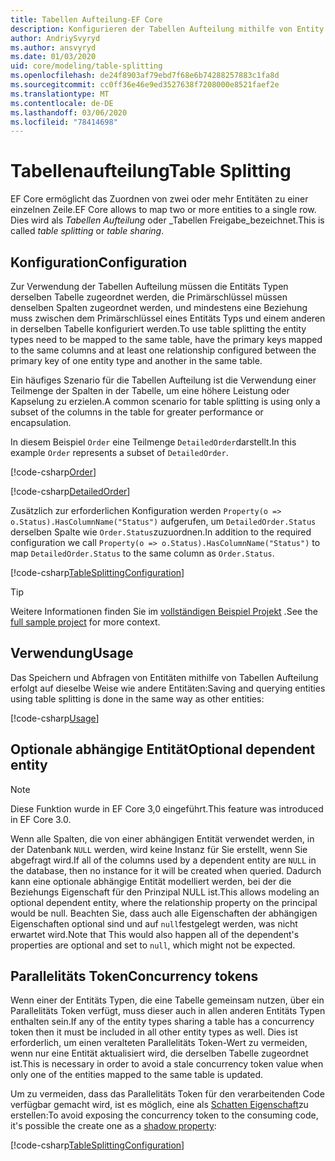 ```yaml
---
title: Tabellen Aufteilung-EF Core
description: Konfigurieren der Tabellen Aufteilung mithilfe von Entity Framework Core
author: AndriySvyryd
ms.author: ansvyryd
ms.date: 01/03/2020
uid: core/modeling/table-splitting
ms.openlocfilehash: de24f8903af79ebd7f68e6b74288257883c1fa8d
ms.sourcegitcommit: cc0ff36e46e9ed3527638f7208000e8521faef2e
ms.translationtype: MT
ms.contentlocale: de-DE
ms.lasthandoff: 03/06/2020
ms.locfileid: "78414698"
---
```

# <a name="table-splitting"></a><span data-ttu-id="12ab6-103">Tabellenaufteilung</span><span class="sxs-lookup"><span data-stu-id="12ab6-103">Table Splitting</span></span>

<span data-ttu-id="12ab6-104">EF Core ermöglicht das Zuordnen von zwei oder mehr Entitäten zu einer einzelnen Zeile.</span><span class="sxs-lookup"><span data-stu-id="12ab6-104">EF Core allows to map two or more entities to a single row.</span></span> <span data-ttu-id="12ab6-105">Dies wird als _Tabellen Aufteilung_ oder _Tabellen Freigabe_bezeichnet.</span><span class="sxs-lookup"><span data-stu-id="12ab6-105">This is called _table splitting_ or _table sharing_.</span></span>

## <a name="configuration"></a><span data-ttu-id="12ab6-106">Konfiguration</span><span class="sxs-lookup"><span data-stu-id="12ab6-106">Configuration</span></span>

<span data-ttu-id="12ab6-107">Zur Verwendung der Tabellen Aufteilung müssen die Entitäts Typen derselben Tabelle zugeordnet werden, die Primärschlüssel müssen denselben Spalten zugeordnet werden, und mindestens eine Beziehung muss zwischen dem Primärschlüssel eines Entitäts Typs und einem anderen in derselben Tabelle konfiguriert werden.</span><span class="sxs-lookup"><span data-stu-id="12ab6-107">To use table splitting the entity types need to be mapped to the same table, have the primary keys mapped to the same columns and at least one relationship configured between the primary key of one entity type and another in the same table.</span></span>

<span data-ttu-id="12ab6-108">Ein häufiges Szenario für die Tabellen Aufteilung ist die Verwendung einer Teilmenge der Spalten in der Tabelle, um eine höhere Leistung oder Kapselung zu erzielen.</span><span class="sxs-lookup"><span data-stu-id="12ab6-108">A common scenario for table splitting is using only a subset of the columns in the table for greater performance or encapsulation.</span></span>

<span data-ttu-id="12ab6-109">In diesem Beispiel `Order` eine Teilmenge `DetailedOrder`darstellt.</span><span class="sxs-lookup"><span data-stu-id="12ab6-109">In this example `Order` represents a subset of `DetailedOrder`.</span></span>

[!code-csharp[Order](../../../samples/core/Modeling/TableSplitting/Order.cs?name=Order)]

[!code-csharp[DetailedOrder](../../../samples/core/Modeling/TableSplitting/DetailedOrder.cs?name=DetailedOrder)]

<span data-ttu-id="12ab6-110">Zusätzlich zur erforderlichen Konfiguration werden `Property(o => o.Status).HasColumnName("Status")` aufgerufen, um `DetailedOrder.Status` derselben Spalte wie `Order.Status`zuzuordnen.</span><span class="sxs-lookup"><span data-stu-id="12ab6-110">In addition to the required configuration we call `Property(o => o.Status).HasColumnName("Status")` to map `DetailedOrder.Status` to the same column as `Order.Status`.</span></span>

[!code-csharp[TableSplittingConfiguration](../../../samples/core/Modeling/TableSplitting/TableSplittingContext.cs?name=TableSplitting)]

> [!TIP]
> <span data-ttu-id="12ab6-111">Weitere Informationen finden Sie im [vollständigen Beispiel Projekt](https://github.com/dotnet/EntityFramework.Docs/tree/master/samples/core/Modeling/TableSplitting) .</span><span class="sxs-lookup"><span data-stu-id="12ab6-111">See the [full sample project](https://github.com/dotnet/EntityFramework.Docs/tree/master/samples/core/Modeling/TableSplitting) for more context.</span></span>

## <a name="usage"></a><span data-ttu-id="12ab6-112">Verwendung</span><span class="sxs-lookup"><span data-stu-id="12ab6-112">Usage</span></span>

<span data-ttu-id="12ab6-113">Das Speichern und Abfragen von Entitäten mithilfe von Tabellen Aufteilung erfolgt auf dieselbe Weise wie andere Entitäten:</span><span class="sxs-lookup"><span data-stu-id="12ab6-113">Saving and querying entities using table splitting is done in the same way as other entities:</span></span>

[!code-csharp[Usage](../../../samples/core/Modeling/TableSplitting/Program.cs?name=Usage)]

## <a name="optional-dependent-entity"></a><span data-ttu-id="12ab6-114">Optionale abhängige Entität</span><span class="sxs-lookup"><span data-stu-id="12ab6-114">Optional dependent entity</span></span>

> [!NOTE]
> <span data-ttu-id="12ab6-115">Diese Funktion wurde in EF Core 3,0 eingeführt.</span><span class="sxs-lookup"><span data-stu-id="12ab6-115">This feature was introduced in EF Core 3.0.</span></span>

<span data-ttu-id="12ab6-116">Wenn alle Spalten, die von einer abhängigen Entität verwendet werden, in der Datenbank `NULL` werden, wird keine Instanz für Sie erstellt, wenn Sie abgefragt wird.</span><span class="sxs-lookup"><span data-stu-id="12ab6-116">If all of the columns used by a dependent entity are `NULL` in the database, then no instance for it will be created when queried.</span></span> <span data-ttu-id="12ab6-117">Dadurch kann eine optionale abhängige Entität modelliert werden, bei der die Beziehungs Eigenschaft für den Prinzipal NULL ist.</span><span class="sxs-lookup"><span data-stu-id="12ab6-117">This allows modeling an optional dependent entity, where the relationship property on the principal would be null.</span></span> <span data-ttu-id="12ab6-118">Beachten Sie, dass auch alle Eigenschaften der abhängigen Eigenschaften optional sind und auf `null`festgelegt werden, was nicht erwartet wird.</span><span class="sxs-lookup"><span data-stu-id="12ab6-118">Note that This would also happen all of the dependent's properties are optional and set to `null`, which might not be expected.</span></span>

## <a name="concurrency-tokens"></a><span data-ttu-id="12ab6-119">Parallelitäts Token</span><span class="sxs-lookup"><span data-stu-id="12ab6-119">Concurrency tokens</span></span>

<span data-ttu-id="12ab6-120">Wenn einer der Entitäts Typen, die eine Tabelle gemeinsam nutzen, über ein Parallelitäts Token verfügt, muss dieser auch in allen anderen Entitäts Typen enthalten sein.</span><span class="sxs-lookup"><span data-stu-id="12ab6-120">If any of the entity types sharing a table has a concurrency token then it must be included in all other entity types as well.</span></span> <span data-ttu-id="12ab6-121">Dies ist erforderlich, um einen veralteten Parallelitäts Token-Wert zu vermeiden, wenn nur eine Entität aktualisiert wird, die derselben Tabelle zugeordnet ist.</span><span class="sxs-lookup"><span data-stu-id="12ab6-121">This is necessary in order to avoid a stale concurrency token value when only one of the entities mapped to the same table is updated.</span></span>

<span data-ttu-id="12ab6-122">Um zu vermeiden, dass das Parallelitäts Token für den verarbeitenden Code verfügbar gemacht wird, ist es möglich, eine als [Schatten Eigenschaft](xref:core/modeling/shadow-properties)zu erstellen:</span><span class="sxs-lookup"><span data-stu-id="12ab6-122">To avoid exposing the concurrency token to the consuming code, it's possible the create one as a [shadow property](xref:core/modeling/shadow-properties):</span></span>

[!code-csharp[TableSplittingConfiguration](../../../samples/core/Modeling/TableSplitting/TableSplittingContext.cs?name=ConcurrencyToken&highlight=2)]
